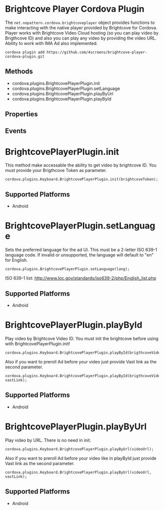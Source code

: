 Brightcove Player Cordova Plugin 
======

The `net.nopattern.cordova.brightcoveplayer` object provides functions to make interacting with the native player provided by Brightcove for Cordova. Player works with Brightcove Video Cloud hosting (so you can play video by Brigthcove ID) and also you can play any video by providing the video URL. Ability to work with IMA Ad also implemented.

    cordova plugin add https://github.com/4screens/brightcove-player-cordova-plugin.git

Methods
-------

- cordova.plugins.BrightcovePlayerPlugin.init
- cordova.plugins.BrightcovePlayerPlugin.setLanguage
- cordova.plugins.BrightcovePlayerPlugin.playByUrl
- cordova.plugins.BrightcovePlayerPlugin.playById

Properties
--------



Events
--------



BrightcovePlayerPlugin.init
=================

This method make accessable the ability to get video by brightcove ID. You must provide your Brigthcove Token as parameter.

    cordova.plugins.Keyboard.BrightcovePlayerPlugin.init(brightcoveToken);

Supported Platforms
-------------------

- Android

BrightcovePlayerPlugin.setLanguage
=================

Sets the preferred language for the ad UI. This must be a 2-letter ISO 639-1 language code. If invalid or unsupported, the language will default to "en" for English.

    cordova.plugins.BrightcovePlayerPlugin.setLanguage(lang);

ISO 639-1 list: 
http://www.loc.gov/standards/iso639-2/php/English_list.php

Supported Platforms
-------------------

- Android

BrightcovePlayerPlugin.playById
=================

Play video by Brightcove Video ID. You must init the brightcove before using with BrightcovePlayerPlugin.init!

    cordova.plugins.Keyboard.BrightcovePlayerPlugin.playById(brigthcoveVideoId);

Also if you want to preroll Ad before your video just provide Vast link as the second parameter.

    cordova.plugins.Keyboard.BrightcovePlayerPlugin.playById(brigthcoveVideoId, vastLink);

Supported Platforms
-------------------

- Android

BrightcovePlayerPlugin.playByUrl
=================

Play video by URL. There is no need in init.

    cordova.plugins.Keyboard.BrightcovePlayerPlugin.playByUrl(videoUrl);

Also if you want to preroll Ad before your video like in playById just provide Vast link as the second parameter.

    cordova.plugins.Keyboard.BrightcovePlayerPlugin.playByUrl(videoUrl, vastLink);

Supported Platforms
-------------------

- Android



